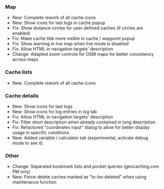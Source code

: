 ### Map
- New: Complete rework of all cache icons
- New: Show icons for last logs in cache popup
- Fix: Show distance circles for user-defined caches (if circles are enabled)
- Fix: Make cache title more visible in cache / waypoint popup
- Fix: Show warning in live map when live mode is disabled
- Fix: Allow HTML in navigation targets' description
- Change: Adapted zoom controls for OSM maps for better consistency across maps

### Cache lists
- New: Complete rework of all cache icons

### Cache details
- New: Show icons for last logs
- New: Show icons for log entries in log tab
- Fix: Allow HTML in navigation targets' description
- Fix: Filter short description when already contained in long description
- Fix: Refactored "coordinates input" dialog to allow for better display usage in specific conditions
- New: Added variable / calculator tab (experimental, activate debug mode to see it)

### Other
- Change: Separated bookmark lists and pocket queries (geocaching.com PM only)
- New: Force-delete caches marked as "to-be-deleted" when using maintenance function
